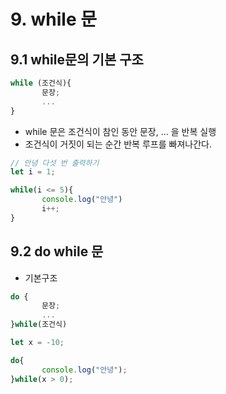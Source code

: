 # 9. while 문

## 9.1 while문의 기본 구조

```js
while (조건식){
       문장;
       ...
}
```

- while 문은 조건식이 참인 동안 문장, ... 을 반복 실행
- 조건식이 거짓이 되는 순간 반복 루프를 빠져나간다.

```js
// 안녕 다섯 번 출력하기
let i = 1;

while(i <= 5){
       console.log("안녕")
       i++;
}
```

## 9.2 do while 문

- 기본구조

```js
do {
       문장;
       ...
}while(조건식)
```

```js
let x = -10;

do{
       console.log("안녕");
}while(x > 0);
```

